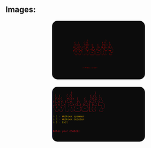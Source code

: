 ## Images:
<img style="border-radius: 15px; display: block; margin-left: auto; margin-right: auto; margin-bottom:20px;" width="50%" src="https://raw.githubusercontent.com/Ayhuuu/whook-tool/main/img/whook.png"></img>


<img style="border-radius: 15px; display: block; margin-left: auto; margin-right: auto; margin-bottom:20px;" width="50%" src="https://raw.githubusercontent.com/Ayhuuu/whook-tool/main/img/whook2.png"></img>
